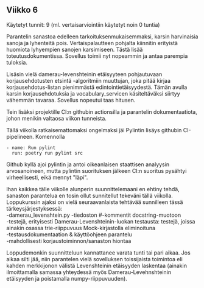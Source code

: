 ## Viikko 6
Käytetyt tunnit: 9 (ml. vertaisarviointiin käytetyt noin 0 tuntia)

Parantelin sanastoa edelleen tarkoituksenmukaisemmaksi, karsin harvinaisia sanoja ja lyhenteitä pois. Vertaispalautteen pohjalta kiinnitin erityistä huomiota lyhyempien sanojen karsimiseen. Tästä lisää toteutusdokumentissa. Sovellus toimii nyt nopeammin ja antaa parempia tuloksia. 

Lisäsin vielä damerau-levenshteinin etäisyyteen pohjautuvaan korjausehdotusten etsintä -algoritmiin muuttujan, joka pitää kirjaa korjausehdotus-listan pienimmästä edintointietäisyydestä. Tämän avulla karsin korjausehdotuksia ja vocabulary_servicen käsiteltäväksi siirtyy vähemmän tavaraa. Sovellus nopeutui taas hitusen.

Tein lisäksi projektille CI:n githubin actionsilla ja parantelin dokumentaatiota, johon menikin valtaosa viikon tunneista. 

Tällä viikolla ratkaisemattomaksi ongelmaksi jäi Pylintin lisäys githubin CI-pipelineen. Komennolla   
```
- name: Run pylint
  run: poetry run pylint src
```
Github kyllä ajoi pylintin ja antoi oikeanlaisen staattisen analyysin arvosanoineen, mutta pylintin suorituksen jälkeen CI:n suoritus pysähtyi virheellisesti, eikä mennyt "läpi".

Ihan kaikkea tälle viikolle alunperin suunnittelemaani en ehtiny tehdä, sanaston parantelua en tosin ollut sunnitellut tekeväni tällä viikolla. Loppukurssin ajaksi on vielä seuraavanlaista tehtävää sunnilleen tässä tärkeysjärjestyksessä:  
-damerau_levenshtein.py -tiedoston #-kommentit docstring-muotoon  
-testejä, erityisesti Damerau-Levenshteinin-luokan testausta: testejä, joissa ainakin osassa trie-riippuvuus Mock-kirjastolla eliminoituna  
-testausdokumentaation & käyttöohjeen parantelu  
-mahdollisesti korjaustoiminnon/sanaston hiontaa

Loppudemonkin suunnitteluun kannattanee varata tunti tai pari aikaa. Jos aikaa silti jää, niin parantelen vielä sovelluksen toissijaista toimintoa eli kahden merkkijonon välistä Levenshteinin etäisyyden laskentaa (ainakin ilmoittamalla samassa yhteydessä myös Damerau-Levehnshteinin etäisyyden ja poistamalla numpy-riippuvuuden).
